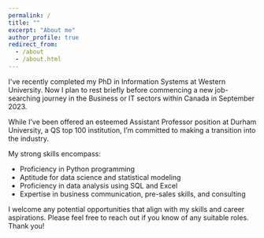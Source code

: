 ```yaml
---
permalink: /
title: ""
excerpt: "About me"
author_profile: true
redirect_from: 
  - /about
  - /about.html
---
```


I've recently completed my PhD in Information Systems at Western University. Now I plan to rest briefly before commencing a new job-searching journey in the Business or IT sectors within Canada in September 2023.

While I’ve been offered an esteemed Assistant Professor position at Durham University, a QS top 100 institution, I’m committed to making a transition into the industry.

My strong skills encompass:
* Proficiency in Python programming
* Aptitude for data science and statistical modeling
* Proficiency in data analysis using SQL and Excel
* Expertise in business communication, pre-sales skills, and consulting
     
I welcome any potential opportunities that align with my skills and career aspirations. Please feel free to reach out if you know of any suitable roles. Thank you!

